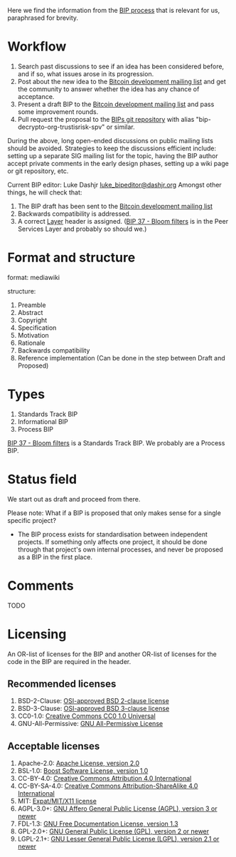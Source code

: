 Here we find the information from the [BIP process](https://github.com/bitcoin/bips/blob/master/bip-0002.mediawiki) that is
relevant for us, paraphrased for brevity.

# Workflow

1. Search past discussions to see if an idea has been considered before, and if so, what issues arose in its progression.
2. Post about the new idea to the [Bitcoin development mailing
list](https://lists.linuxfoundation.org/mailman/listinfo/bitcoin-dev) and get the community to answer whether the idea has any
chance of acceptance.
3. Present a draft BIP to the [Bitcoin development mailing
list](https://lists.linuxfoundation.org/mailman/listinfo/bitcoin-dev) and pass some improvement rounds.
4. Pull request the proposal to the [BIPs git repository](https://github.com/bitcoin/bips) with alias
"bip-decrypto-org-trustisrisk-spv" or similar.

During the above, long open-ended discussions on public mailing lists should be avoided. Strategies to keep the discussions
efficient include: setting up a separate SIG mailing list for the topic, having the BIP author accept private comments in the
early design phases, setting up a wiki page or git repository, etc.

Current BIP editor: Luke Dashjr [luke_bipeditor@dashjr.org](mailto:luke_bipeditor@dashjr.org)
Amongst other things, he will check that:

1. The BIP draft has been sent to the [Bitcoin development mailing
list](https://lists.linuxfoundation.org/mailman/listinfo/bitcoin-dev)
2. Backwards compatibility is addressed.
3. A correct [Layer](https://github.com/bitcoin/bips/blob/master/bip-0123.mediawiki) header is assigned. ([BIP 37 - Bloom
filters](https://github.com/bitcoin/bips/blob/master/bip-0037.mediawiki) is in the Peer Services Layer and probably so should
we.)

# Format and structure

format: mediawiki

structure:
1. Preamble
2. Abstract
3. Copyright
4. Specification
5. Motivation
6. Rationale
7. Backwards compatibility
8. Reference implementation (Can be done in the step between Draft and Proposed)
 
# Types

1. Standards Track BIP
2. Informational BIP
3. Process BIP

[BIP 37 - Bloom filters](https://github.com/bitcoin/bips/blob/master/bip-0037.mediawiki) is a Standards Track BIP. We probably
are a Process BIP.

# Status field

We start out as draft and proceed from there.

Please note:
What if a BIP is proposed that only makes sense for a single specific project?

*   The BIP process exists for standardisation between independent projects. If something only affects one project, it should
    be done through that project's own internal processes, and never be proposed as a BIP in the first place.

# Comments

TODO

# Licensing

An OR-list of licenses for the BIP and another OR-list of licenses for the code in the BIP are required in the header.

## Recommended licenses

1. BSD-2-Clause: [OSI-approved BSD 2-clause license](https://opensource.org/licenses/BSD-2-Clause)
2. BSD-3-Clause: [OSI-approved BSD 3-clause license](https://opensource.org/licenses/BSD-3-Clause)
3. CC0-1.0: [Creative Commons CC0 1.0 Universal](https://creativecommons.org/publicdomain/zero/1.0/)
4. GNU-All-Permissive: [GNU All-Permissive
License](http://www.gnu.org/prep/maintain/html_node/License-Notices-for-Other-Files.html)

## Acceptable licenses

1. Apache-2.0: [Apache License, version 2.0](http://www.apache.org/licenses/LICENSE-2.0)
2. BSL-1.0: [Boost Software License, version 1.0](http://www.boost.org/LICENSE_1_0.txt)
3. CC-BY-4.0: [Creative Commons Attribution 4.0 International](https://creativecommons.org/licenses/by/4.0/)
4. CC-BY-SA-4.0: [Creative Commons Attribution-ShareAlike 4.0 International](https://creativecommons.org/licenses/by-sa/4.0/)
5. MIT: [Expat/MIT/X11 license](https://opensource.org/licenses/MIT)
6. AGPL-3.0+: [GNU Affero General Public License (AGPL), version 3 or newer](http://www.gnu.org/licenses/agpl-3.0.en.html)
7. FDL-1.3: [GNU Free Documentation License, version 1.3](http://www.gnu.org/licenses/fdl-1.3.en.html)
8. GPL-2.0+: [GNU General Public License (GPL), version 2 or newer](http://www.gnu.org/licenses/old-licenses/gpl-2.0.en.html)
9. LGPL-2.1+: [GNU Lesser General Public License (LGPL), version 2.1 or
newer](http://www.gnu.org/licenses/old-licenses/lgpl-2.1.en.html)
